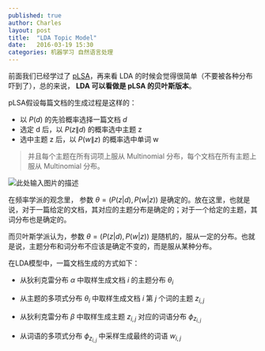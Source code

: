 ```yaml
---
published: true
author: Charles
layout: post
title:  "LDA Topic Model"
date:   2016-03-19 15:30
categories: 机器学习 自然语言处理
---
```


前面我们已经学过了 [pLSA][1]，再来看 LDA 的时候会觉得很简单（不要被各种分布吓到了），总的来说， **LDA 可以看做是 pLSA 的贝叶斯版本**。

pLSA假设每篇文档的生成过程是这样的：

- 以 $P(d)$ 的先验概率选择一篇文档 $d$      
- 选定 d 后，以 $P(z\|d)$ 的概率选中主题 z       
- 选中主题 z 后，以 $P(w\|z)$ 的概率选中单词 w  

> 并且每个主题在所有词项上服从 Multinomial 分布，每个文档在所有主题上服从 Multinomial 分布。

![此处输入图片的描述][2]

在频率学派的观念里， 参数 $\theta = (P(z|d), P(w|z))$ 是确定的。放在这里，也就是说，对于一篇给定的文档，其对应的主题分布是确定的；对于一个给定的主题，其词分布也是确定的。

而贝叶斯学派认为，参数 $\theta = (P(z|d), P(w|z))$ 是随机的，服从一定的分布。也就是说，主题分布和词分布不应该是确定不变的，而是服从某种分布。

在LDA模型中，一篇文档生成的方式如下：

- 从狄利克雷分布 $\alpha$ 中取样生成文档 $i$ 的主题分布 $\theta_i$
- 从主题的多项式分布 $\theta_i$ 中取样生成文档 $i$ 第 $j$ 个词的主题 $z_{i,j}$
- 从狄利克雷分布 $\beta$ 中取样生成主题 $z_{i,j}$ 对应的词语分布 $\phi_{z_{i,j}}$
- 从词语的多项式分布 $\phi_{z_{i,j}}$ 中采样生成最终的词语 $w_{i,j}$

  [1]: http://charlesx.top/2016/03/Plsa/
  [2]: http://7xjbdi.com1.z0.glb.clouddn.com/2016-03-16_152408.png?imageView2/2/w/300